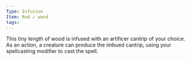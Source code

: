 ```yaml
---
Type: Infusion
Item: Rod / wand
tags:
---
```

This tiny length of wood is infused with an artificer cantrip of your choice. As an action, a creature can produce the imbued cantrip, using your spellcasting modifier to cast the spell.